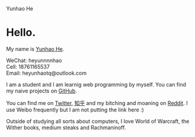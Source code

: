   Yunhao He    

# Hello.

My name is [Yunhao He](null).

WeChat: heyunnnnhao  
Cell: 18761165537  
Email: heyunhaotq\@outlook.com

I am a student and I am learnig web programming by myself. You can find my naive projects on [GitHub](https://github.com/heyunnnnhao).

You can find me on [Twitter](https://twitter.com/heyunhao), [知乎](https://www.zhihu.com/people/numb-8-49) and my bitching and moaning on [Reddit](https://www.reddit.com/user/heyunnnhao). I use Weibo frequently but I am not putting the link here :\)

Outside of studying all sorts about computers, I love World of Warcraft, the Wither books, medium steaks and Rachmaninoff.